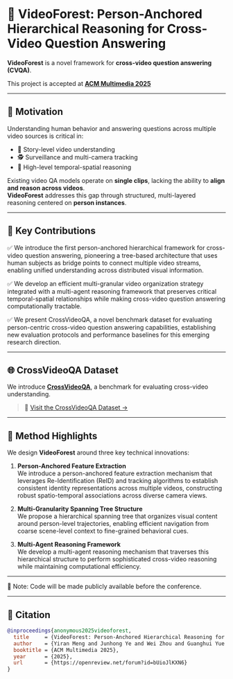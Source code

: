 # 🌲 VideoForest: Person-Anchored Hierarchical Reasoning for Cross-Video Question Answering

**VideoForest** is a novel framework for **cross-video question answering (CVQA)**.  

This project is accepted at [**ACM Multimedia 2025**](https://openreview.net/forum?id=bUioJlKXN6)

---

## 🎯 Motivation

Understanding human behavior and answering questions across multiple video sources is critical in:

- 🎥 Story-level video understanding
- 🕵️ Surveillance and multi-camera tracking
- 🧠 High-level temporal-spatial reasoning

Existing video QA models operate on **single clips**, lacking the ability to **align and reason across videos**.  
**VideoForest** addresses this gap through structured, multi-layered reasoning centered on **person instances**.

---
## 🧩 Key Contributions
✅ We introduce the first person-anchored hierarchical framework for cross-video question answering, pioneering a tree-based architecture that uses human subjects as bridge points to connect multiple video streams, enabling unified understanding across distributed visual information. 

✅ We develop an efficient multi-granular video organization strategy integrated with a multi-agent reasoning framework that preserves critical temporal-spatial relationships while making cross-video question answering computationally tractable. 

✅ We present CrossVideoQA, a novel benchmark dataset for evaluating person-centric cross-video question answering capabilities, establishing new evaluation protocols and performance baselines for this emerging research direction.

---

## 🌐 CrossVideoQA Dataset

We introduce [**CrossVideoQA**](https://github.com/liriar/CrossVideoQA), a benchmark for evaluating cross-video understanding.

> 📂 [Visit the CrossVideoQA Dataset →](https://github.com/liriar/CrossVideoQA)

---

## 🧠 Method Highlights

We design **VideoForest** around three key technical innovations:

1. **Person-Anchored Feature Extraction**  
   We introduce a person-anchored feature extraction mechanism that leverages Re-Identification (ReID) and tracking algorithms to establish consistent identity representations across multiple videos, constructing robust spatio-temporal associations across diverse camera views.

2. **Multi-Granularity Spanning Tree Structure**  
   We propose a hierarchical spanning tree that organizes visual content around person-level trajectories, enabling efficient navigation from coarse scene-level context to fine-grained behavioral cues.

3. **Multi-Agent Reasoning Framework**  
   We develop a multi-agent reasoning mechanism that traverses this hierarchical structure to perform sophisticated cross-video reasoning while maintaining computational efficiency.

---

🚧 Note: Code will be made publicly available before the conference.

---

## 📄 Citation

```bibtex
@inproceedings{anonymous2025videoforest,
  title     = {VideoForest: Person-Anchored Hierarchical Reasoning for Cross-Video Question Answering},
  author    = {Yiran Meng and Junhong Ye and Wei Zhou and Guanghui Yue and Xudong Mao and Ruomei Wang and Baoquan Zhao},
  booktitle = {ACM Multimedia 2025},
  year      = {2025},
  url       = {https://openreview.net/forum?id=bUioJlKXN6}
}


